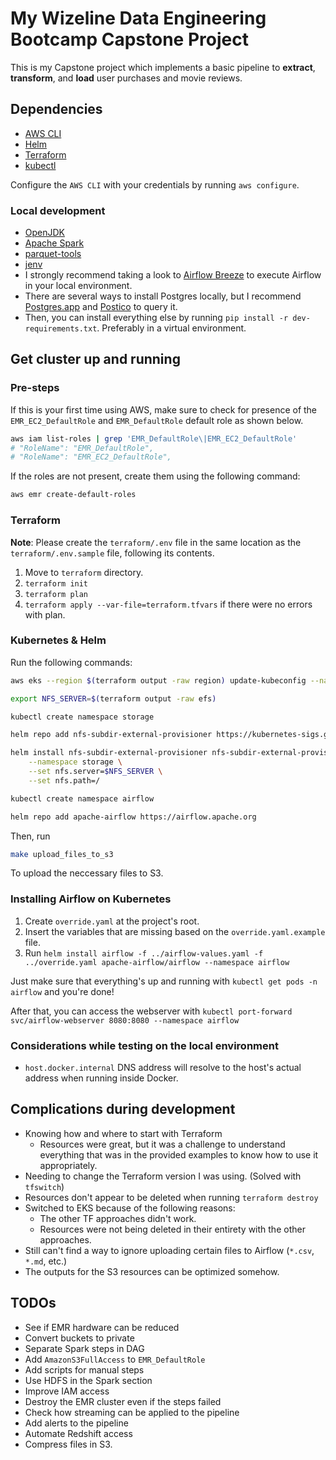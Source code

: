 # My Wizeline Data Engineering Bootcamp Capstone Project

This is my Capstone project which implements a basic pipeline to **extract**, **transform**, and **load** user purchases and movie reviews.

## Dependencies

- [AWS CLI](https://docs.aws.amazon.com/cli/latest/userguide/getting-started-install.html)
- [Helm](https://helm.sh/docs/intro/install/)
- [Terraform](https://www.terraform.io/downloads.html)
- [kubectl](https://kubernetes.io/docs/tasks/tools/#kubectl)

Configure the `AWS CLI` with your credentials by running `aws configure`.

### Local development

- [OpenJDK](https://openjdk.java.net/install/)
- [Apache Spark](https://formulae.brew.sh/formula/apache-spark)
- [parquet-tools](https://formulae.brew.sh/formula/parquet-tools)
- [jenv](https://www.jenv.be/)
- I strongly recommend taking a look to [Airflow Breeze](https://github.com/apache/airflow/blob/main/BREEZE.rst) to execute Airflow in your local environment.
- There are several ways to install Postgres locally, but I recommend [Postgres.app](https://postgresapp.com/) and [Postico](https://eggerapps.at/postico/) to query it.
- Then, you can install everything else by running `pip install -r dev-requirements.txt`. Preferably in a virtual environment.

## Get cluster up and running

### Pre-steps

If this is your first time using AWS, make sure to check for presence of the `EMR_EC2_DefaultRole` and `EMR_DefaultRole` default role as shown below.

```sh
aws iam list-roles | grep 'EMR_DefaultRole\|EMR_EC2_DefaultRole'
# "RoleName": "EMR_DefaultRole",
# "RoleName": "EMR_EC2_DefaultRole",
```

If the roles are not present, create them using the following command:

```sh
aws emr create-default-roles
```

### Terraform

**Note**: Please create the `terraform/.env` file in the same location as the `terraform/.env.sample` file, following its contents.

1. Move to `terraform` directory.
1. `terraform init`
1. `terraform plan`
1. `terraform apply --var-file=terraform.tfvars` if there were no errors with plan.

### Kubernetes & Helm

Run the following commands:

```sh
aws eks --region $(terraform output -raw region) update-kubeconfig --name $(terraform output -raw cluster_name)

export NFS_SERVER=$(terraform output -raw efs)

kubectl create namespace storage

helm repo add nfs-subdir-external-provisioner https://kubernetes-sigs.github.io/nfs-subdir-external-provisioner/

helm install nfs-subdir-external-provisioner nfs-subdir-external-provisioner/nfs-subdir-external-provisioner \
    --namespace storage \
    --set nfs.server=$NFS_SERVER \
    --set nfs.path=/

kubectl create namespace airflow

helm repo add apache-airflow https://airflow.apache.org
```

Then, run

```sh
make upload_files_to_s3
```

To upload the neccessary files to S3.

### Installing Airflow on Kubernetes

1. Create `override.yaml` at the project's root.
1. Insert the variables that are missing based on the `override.yaml.example` file.
1. Run `helm install airflow -f ../airflow-values.yaml -f ../override.yaml apache-airflow/airflow --namespace airflow`

Just make sure that everything's up and running with `kubectl get pods -n airflow` and you're done!

After that, you can access the webserver with `kubectl port-forward svc/airflow-webserver 8080:8080 --namespace airflow`

### Considerations while testing on the local environment

- `host.docker.internal` DNS address will resolve to the host's actual address when running inside Docker.

## Complications during development

- Knowing how and where to start with Terraform
  - Resources were great, but it was a challenge to understand everything that was in the provided examples to know how to use it appropriately.
- Needing to change the Terraform version I was using. (Solved with `tfswitch`)
- Resources don't appear to be deleted when running `terraform destroy`
- Switched to EKS because of the following reasons:
  - The other TF approaches didn't work.
  - Resources were not being deleted in their entirety with the other approaches.
- Still can't find a way to ignore uploading certain files to Airflow (`*.csv`, `*.md`, etc.)
- The outputs for the S3 resources can be optimized somehow.

## TODOs

- See if EMR hardware can be reduced
- Convert buckets to private
- Separate Spark steps in DAG
- Add `AmazonS3FullAccess` to `EMR_DefaultRole`
- Add scripts for manual steps
- Use HDFS in the Spark section
- Improve IAM access
- Destroy the EMR cluster even if the steps failed
- Check how streaming can be applied to the pipeline
- Add alerts to the pipeline
- Automate Redshift access
- Compress files in S3.
